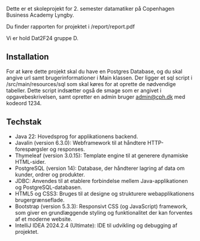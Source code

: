 Dette er et skoleprojekt for 2. semester datamatiker på Copenhagen Business Academy Lyngby.

Du finder rapporten for projektet i /report/report.pdf

Vi er hold Dat2F24 gruppe D.

## Installation
For at køre dette projekt skal du have en Postgres Database, og du skal angive url samt brugerinformationer i Main klassen.
Der ligger et sql script i /src/main/resources/sql som skal køres for at oprette de nødvendige tabeller. Dette script indsætter også de smage som er angivet i opgavebeskrivelsen, samt opretter en admin bruger admin@cph.dk med kodeord 1234.

## Techstak
* Java 22: Hovedsprog for applikationens backend.
* Javalin (version 6.3.0): Webframework til at håndtere HTTP-forespørgsler og responses.
* Thymeleaf (version 3.0.15): Template engine til at generere dynamiske HTML-sider.
* PostgreSQL (version 14): Database, der håndterer lagring af data om kunder, ordrer og produkter.
* JDBC: Anvendes til at etablere forbindelse mellem Java-applikationen og PostgreSQL-databasen.
* HTML5 og CSS3: Bruges til at designe og strukturere webapplikationens brugergrænseflade.
* Bootstrap (version 5.3.3): Responsivt CSS (og JavaScript) framework, som giver en grundlæggende styling og funktionalitet der kan forventes af et moderne website.
* IntelliJ IDEA 2024.2.4 (Ultimate): IDE til udvikling og debugging af projektet.